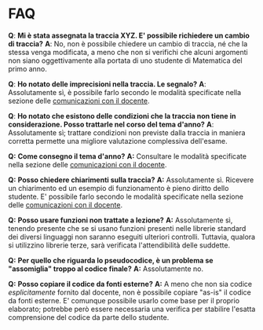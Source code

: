 # FAQ

**Q**: **Mi è stata assegnata la traccia XYZ. E' possibile richiedere un cambio di traccia?**
**A**: No, non è possibile chiedere un cambio di traccia, né che la stessa venga modificata, a meno che non si verifichi che alcuni argomenti non siano oggettivamente alla portata di uno studente di Matematica del primo anno.

**Q**: **Ho notato delle imprecisioni nella traccia. Le segnalo?**
**A**: Assolutamente sì, è possibile farlo secondo le modalità specificate nella sezione delle [comunicazioni con il docente](../../comunicazioni/temi.md#comunicazioni-relative-a-temi-danno).

**Q**: **Ho notato che esistono delle condizioni che la traccia non tiene in considerazione. Posso trattarle nel corso del tema d'anno?**
**A**: Assolutamente sì; trattare condizioni non previste dalla traccia in maniera corretta permette una migliore valutazione complessiva dell'esame.

**Q:** **Come consegno il tema d'anno?**
**A:** Consultare le modalità specificate nella sezione delle [comunicazioni con il docente](../../comunicazioni/temi.md#consegna-temi-danno).

**Q:** **Posso chiedere chiarimenti sulla traccia?**
**A:** Assolutamente sì. Ricevere un chiarimento ed un esempio di funzionamento è pieno diritto dello studente. E' possibile farlo secondo le modalità specificate nella sezione delle [comunicazioni con il docente](../../comunicazioni/temi.md#comunicazioni-relative-a-temi-danno).

**Q:** **Posso usare funzioni non trattate a lezione?**
**A:** Assolutamente sì, tenendo presente che se si usano funzioni presenti nelle librerie standard dei diversi linguaggi non saranno eseguiti ulteriori controlli. Tuttavia, qualora si utilizzino librerie terze, sarà verificata l'attendibilità delle suddette.

**Q:** **Per quello che riguarda lo pseudocodice, è un problema se "assomiglia" troppo al codice finale?**
**A:** Assolutamente no.

**Q:** **Posso copiare il codice da fonti esterne?**
**A:** A meno che non sia codice _esplicitamente_ fornito dal docente, non è possibile copiare "as-is" il codice da fonti esterne. E' comunque possibile usarlo come base per il proprio elaborato; potrebbe però essere necessaria una verifica per stabilire l'esatta comprensione del codice da parte dello studente.

